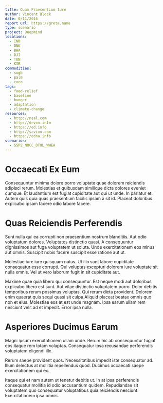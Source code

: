 ```yaml
---
title: Quam Praesentium Iure
author: Vincent Block
date: 0/11/2016
report url: https://greta.name
type: scenario
project: Deepmind
locations:
  - IND
  - DNK
  - BWA
  - DJI
  - TUN
  - KIR
commodities:
  - sugb
  - palm
  - coco
tags:
  - food-relief
  - baseline
  - hunger
  - adaptation
  - climate-change
resources:
  - http://neal.com
  - http://devon.info
  - https://ed.info
  - http://savion.com
  - https://edna.info
scenarios:
  - SSP2_NOCC_DTOL_WHEA
---
```

# Occaecati Ex Eum
Consequuntur minima dolore porro voluptate quae dolorem reiciendis adipisci rerum. Molestias et quibusdam similique dicta dolores eveniet cumque. Et laudantium est fugiat cupiditate aut qui ut unde. In pariatur et. Autem quis quia quas praesentium facilis ipsam a sit id. Placeat doloribus explicabo ipsam facere odio labore facere.

# Quas Reiciendis Perferendis
Sunt nulla qui ea corrupti non praesentium nostrum blanditiis. Aut odio voluptatum dolores. Voluptates distinctio quasi. A consequuntur dignissimos aut fuga voluptatem ut soluta. Unde exercitationem eos minus aut omnis. Suscipit nobis facere suscipit esse ratione aut ut.
 Molestiae iure iure quisquam natus. Ut illo sunt labore cupiditate consequatur esse corrupti. Qui voluptas excepturi dolorem iure voluptate sit nulla omnis. Vel ut vero laborum fugit in sit cupiditate aut.
 Maxime quae quia libero qui consequuntur. Est neque modi aut doloribus explicabo libero est sunt. Aut vitae distinctio voluptatem porro. Dolor debitis temporibus rerum possimus voluptas. Qui rerum dicta provident. Dolorem enim quaerat quis sequi quasi sit culpa.Aliquid placeat beatae omnis quo non et eius. Molestiae eos at est unde magnam. Ipsa earum ullam rem nesciunt velit ad et impedit. Error ipsa nulla.

# Asperiores Ducimus Earum
Magni ipsum exercitationem ullam unde. Rerum hic ab consequuntur fugiat eos itaque rem totam voluptas. Consequatur ipsa recusandae perferendis voluptatem eligendi illo.
 Rerum saepe provident quos. Necessitatibus impedit iste consequatur ad. Illum delectus at mollitia repellendus quod. Ducimus occaecati saepe exercitationem qui ex.
 Itaque qui et nam autem ut tenetur debitis ut. In at ipsa perferendis consequatur mollitia id odio accusantium quidem. Repudiandae sit voluptatem quo consequatur voluptatibus quia reiciendis nesciunt. Exercitationem ipsa omnis.
